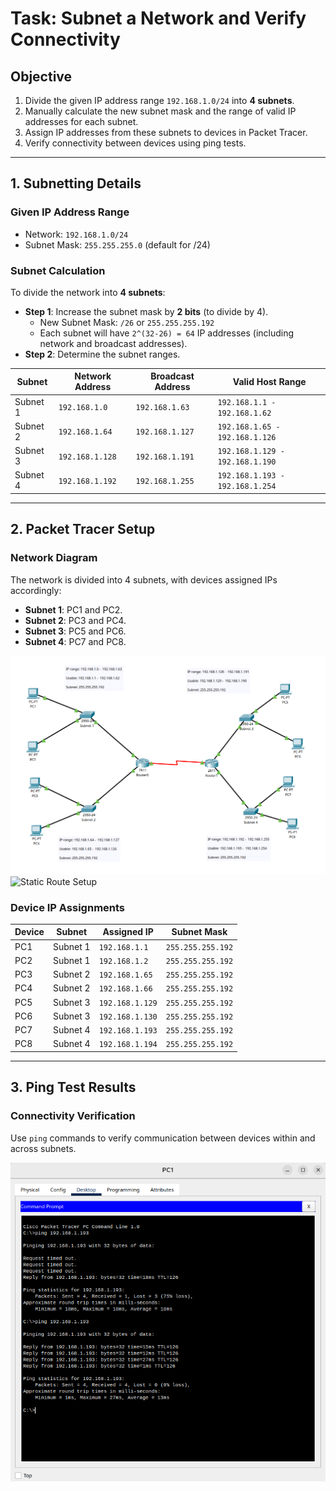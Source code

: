 # **Task: Subnet a Network and Verify Connectivity**

## **Objective**
1. Divide the given IP address range `192.168.1.0/24` into **4 subnets**.
2. Manually calculate the new subnet mask and the range of valid IP addresses for each subnet.
3. Assign IP addresses from these subnets to devices in Packet Tracer.
4. Verify connectivity between devices using ping tests.

---

## **1. Subnetting Details**

### **Given IP Address Range**
- Network: `192.168.1.0/24`
- Subnet Mask: `255.255.255.0` (default for /24)

### **Subnet Calculation**
To divide the network into **4 subnets**:
- **Step 1**: Increase the subnet mask by **2 bits** (to divide by 4).
  - New Subnet Mask: `/26` or `255.255.255.192`
  - Each subnet will have `2^(32-26) = 64` IP addresses (including network and broadcast addresses).
- **Step 2**: Determine the subnet ranges.

| **Subnet** | **Network Address** | **Broadcast Address** | **Valid Host Range**        |
|------------|----------------------|------------------------|-----------------------------|
| Subnet 1   | `192.168.1.0`       | `192.168.1.63`        | `192.168.1.1 - 192.168.1.62` |
| Subnet 2   | `192.168.1.64`      | `192.168.1.127`       | `192.168.1.65 - 192.168.1.126` |
| Subnet 3   | `192.168.1.128`     | `192.168.1.191`       | `192.168.1.129 - 192.168.1.190` |
| Subnet 4   | `192.168.1.192`     | `192.168.1.255`       | `192.168.1.193 - 192.168.1.254` |

---

## **2. Packet Tracer Setup**

### **Network Diagram**
The network is divided into 4 subnets, with devices assigned IPs accordingly:
- **Subnet 1**: PC1 and PC2.
- **Subnet 2**: PC3 and PC4.
- **Subnet 3**: PC5 and PC6.
- **Subnet 4**: PC7 and PC8.

![Network Diagram](images/1.%20Setup.png)
![Static Route Setup](images/2.%20Static%20Router%20Configuration.png)

### **Device IP Assignments**
| **Device** | **Subnet** | **Assigned IP**        | **Subnet Mask**    |
|------------|------------|------------------------|--------------------|
| PC1        | Subnet 1   | `192.168.1.1`         | `255.255.255.192`  |
| PC2        | Subnet 1   | `192.168.1.2`         | `255.255.255.192`  |
| PC3        | Subnet 2   | `192.168.1.65`        | `255.255.255.192`  |
| PC4        | Subnet 2   | `192.168.1.66`        | `255.255.255.192`  |
| PC5        | Subnet 3   | `192.168.1.129`       | `255.255.255.192`  |
| PC6        | Subnet 3   | `192.168.1.130`       | `255.255.255.192`  |
| PC7        | Subnet 4   | `192.168.1.193`       | `255.255.255.192`  |
| PC8        | Subnet 4   | `192.168.1.194`       | `255.255.255.192`  |

---

## **3. Ping Test Results**

### **Connectivity Verification**
Use `ping` commands to verify communication between devices within and across subnets.

![Ping](images/3.%20Ping.png)


